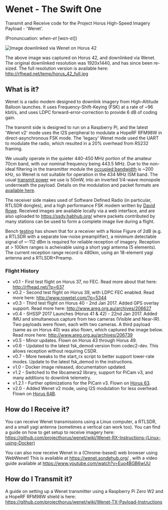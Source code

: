 # Wenet - The Swift One
Transmit and Receive code for the Project Horus High-Speed Imagery Payload - 'Wenet'.

(Pronuncuation: _when-et_ [wɛn-ɛt])

![Image downlinked via Wenet on Horus 42](http://rfhead.net/temp/horus_42_small.jpg)

The above image was captured on Horus 42, and downlinked via Wenet. The original downlinked resolution was 1920x1440, and has since been re-sized. The full resolution version is available here: http://rfhead.net/temp/horus_42_full.jpg

## What is it?
Wenet is a radio modem designed to downlink imagery from High-Altitude Balloon launches. It uses Frequency-Shift-Keying (FSK) at a rate of ~96 kbit/s, and uses LDPC forward-error-correction to provide 6 dB of coding gain.

The transmit side is designed to run on a Raspberry Pi, and the latest 'Wenet v2' mode uses the I2S peripheral to modulate a HopeRF RFM98W in direct-asynchronous FSK mode. The 'legacy' Wenet mode used the UART to modulate the radio, which resulted in a 20% overhead from RS232 framing.

We usually operate in the quieter 440-450 MHz portion of the amateur 70cm band, with our nominal frequency being 443.5 MHz. Due to the non-ideal filtering in the transmitter module the [occupied bandwidth](https://github.com/projecthorus/wenet/raw/master/doc/occupied_bw.png) is ~200 kHz, so Wenet is not suitable for operation in the 434 MHz ISM band. The usual [transmit power](https://raw.githubusercontent.com/projecthorus/wenet/master/doc/tx_power.png) we use is 50mW, into an inverted 1/4-wave monopole underneath the payload. Details on the modulation and packet formats are [available here](https://github.com/projecthorus/wenet/wiki/Modem-&-Packet-Format-Details).

The receiver side makes used of Software Defined Radio (in particular, RTLSDR dongles), and a high performance FSK modem written by [David Rowe](http://rowetel.com/). Received images are available locally via a web interface, and are also uploaded to https://ssdv.habhub.org/ where packets contributed by many stations can be used to form a complete image live during a flight.

Bench [testing](https://www.rowetel.com/?p=5080) has shown that for a receiver with a Noise Figure of 2dB (e.g. a RTLSDR with a separate low-noise preamplifier), a minimum detectable signal of ~-112 dBm is required for reliable reception of imagery. Reception at > 100km ranges is acheivable using a short yagi antenna (5 elements). The current reception range record is 480km, using an 18-element yagi antenna and a RTLSDR+Preamp.


### Flight History
* v0.1 - First test flight on Horus 37, no FEC. Read more about that here: http://rfhead.net/?p=637
* v0.2 - Second test flight on Horus 39, with LDPC FEC enabled. Read more here: http://www.rowetel.com/?p=5344
* v0.3 - Third test flight on Horus 40 - 2nd Jan 2017. Added GPS overlay support. Read more here: http://www.areg.org.au/archives/206627
* v0.4 - SHSSP 2017 Launches (Horus 41 & 42) - 22nd Jan 2017. Added IMU and simultaneous capture from two cameras (Visible and Near-IR). Two payloads were flown, each with two cameras. A third payload (same as on Horus 40) was also flown, which captured the image below. Read more here: http://www.areg.org.au/archives/206739
* v0.5 - Minor updates. Flown on Horus 43 through Horus 49.
* v0.6 - Updated to the latest fsk_demod version from codec2-dev. This allows reception without requiring CSDR.
* v0.7 - More tweaks to the start_rx script to better support lower-rate modes. Update to the latest fsk_demod in the instructions.
* v1.0 - Docker image released, documentation updated.
* v1.2 - Switched to the libcamera2 library, support for PiCam v3, and many additions to downlink telemetry.
* v1.2.1 - Further optimizations for the PiCam v3. Flown on [Horus 63](https://www.areg.org.au/archives/212110).
* v2.0 - Added Wenet v2 mode, using I2S modulation for less overhead. Flown on [Horus 64B](https://www.areg.org.au/archives/212276).

## How do I Receive it?
You can receive Wenet transmissions using a Linux computer, a RTLSDR, and a small yagi antenna (sometimes a vertical can work too). You can find a guide on how to get setup to receive imagery here: https://github.com/projecthorus/wenet/wiki/Wenet-RX-Instructions-(Linux-using-Docker)

You can also now receive Wenet in a (Chrome-based) web browser using WebWenet! This is available at https://wenet.sondehub.org/ , with a video guide available at https://www.youtube.com/watch?v=Euo4BGB6wUU

## How do I Transmit it?
A guide on setting up a Wenet transmitter using a Raspberry Pi Zero W2 and a HopeRF RFM98W shield is here: https://github.com/projecthorus/wenet/wiki/Wenet-TX-Payload-Instructions
